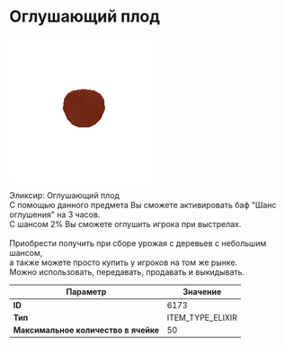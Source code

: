 # Оглушающий плод

![Item Image](../img/6173.webp?raw=true)

Эликсир: Оглушающий плод<br>С помощью данного предмета Вы сможете активировать баф "Шанс оглушения" на 3 часов.<br>С шансом 2% Вы сможете оглушить игрока при выстрелах.<br><br>Приобрести получить при сборе урожая с деревьев с небольшим шансом,<br>а также можете просто купить у игроков на том же рынке.<br>Можно использовать, передавать, продавать и выкидывать.


| Параметр | Значение |
|----------|----------|
| **ID** | 6173 |
| **Тип** | ITEM_TYPE_ELIXIR |
| **Максимальное количество в ячейке** | 50 |

